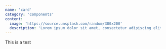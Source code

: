 ```yaml
---
name: 'card'
category: 'components'
content:
  image: 'https://source.unsplash.com/random/300x200'
  description: 'Lorem ipsum dolor sit amet, consectetur adipiscing elit. In vitae libero mi. Fusce sodales nisi id nibh ultrices, quis gravida nisl sagittis.'
---
```


This is a test

```card:./demo.css hidden

```

```card:./demo.html hidden

```
